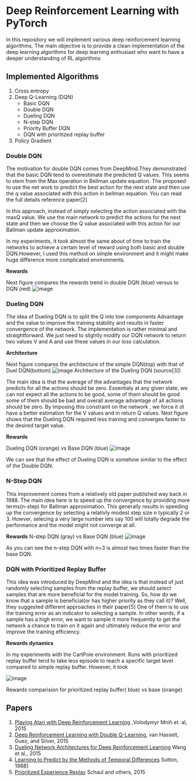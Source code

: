# Deep Reinforcement Learning with PyTorch

In this repository we will implement various deep reinforcement learning algorithms. 
The main objective is to provide a clean implementation of the deep learning algorithms for deep learning enthusiast who want to have a deeper understanding of RL algorithms 

## **Implemented Algorithms**
1. Cross entropy
2. Deep Q-Learning (DQN)
   - Basic DQN
   - Double DQN
   - Dueling DQN
   - N-step DQN
   - Priority Buffer DQN
   - DQN with prioritized replay buffer
3. Policy Gradient


### Double DQN
The motivation for double DQN comes from DeepMind.They demonstrated that the basic DQN tend to overestimate the
predicted Q values. This seems to stem from the Max operation in Bellman update equation. The proposed to use the net work to 
predict the best action for the next state and then use the q value associated with this action in bellman equation.
You can read the full details reference paper[2]

In this approach, instead of simply selecting the action associated with the maxQ value. We use the main network to predict the actions for the next state and then 
we choose the Q value associated with this action for our Ballman update approximation.

In my experiments, it took almost the same about of time to train the networks to achieve a certain 
level of reward using both basic and double DQN.However, I used this method on simple environment and it might make huge difference more complicated environments.

**Rewards**

Next figure compares the rewards trend in double DQN (blue) versus to DQN (red)
![image](https://user-images.githubusercontent.com/32692718/78838669-e8cbd200-79b3-11ea-9144-83f91b26d961.png)

### Dueling DQN
The idea of Dueling DQN is to split the Q into tow components Advantage and the value to improve the training stability and results in faster convergence of the network.
The implementation is rather minimal and straightforward. We just need to slightly modify our DQN network to return two values V and A and use these values in our loss calculation.


**Architecture**

Next figure compares the architecture of the simple DQN(top) with that of Duel DQN(bottom)
![image](https://user-images.githubusercontent.com/32692718/78841423-7e6a6000-79ba-11ea-8a29-4d762ed4f7c5.png)
Architecture of the Dueling DQN (source[3])

The main idea is that the average of the advantages that the network predicts for all the actions should be zero. Essentialy at any given state, we can not expect all the actions to be good, 
some of them should be good some of them should be bad and overall average advantage of all actions should be zero.
By imposing this constraint on the network , we force it ot have a better estimation for the V values and in return Q values. 
Next figure shows that the Dueling DQN required less training and converges faster to the desired target value.

**Rewards**

Dueling DQN (orange) vs Base DQN (blue)
![image](https://user-images.githubusercontent.com/32692718/78846761-16237a80-79ca-11ea-88b7-db40a5ec567f.png)

We can see that the effect of Dueling DQN is somehow similar to the effect of the Double DQN.

### N-Step DQN
This improvement comes from a relatively old paper published way back in 1988. The main idea here is to speed up the convergence by providing more terms(n-step)
for Ballman approximation. This generally results in speeding up the convergence by selecting a relativly modest step size n typically 2 or 3. Howver, selecing a very large number 
lets say 100 will totally degrade the performance and the model might not converge at all.

**Rewards**
N-step DQN (gray) vs Base DQN (blue)
![image](https://user-images.githubusercontent.com/32692718/78937769-458bc300-7a6e-11ea-9f38-2136bf4eea79.png)

As you can see the n-step DQN with n=3 is almost two times faster than the base DQN.

### DQN with Prioritized Replay Buffer
This idea was introduced by DeepMind and the idea is that instead of just randomly selecting samples from the replay buffer, we should select samples that are more beneficial for the model training.
So, how do we know that a sample is beneficial(or has higher priority as they call it)? Well, they suggested different approaches in their paper[5] 
One of them is to use the training error as an indicator to selecting a sample. In other words, if a sample has a high error, we want to sample it more frequently to get the network a chance to train on it again and ultimately reduce the error and improve the training efficiency.


**Rewards dynamics**

In my experiments with the CartPole environment. Runs with prioritized replay buffer tend to take less episode to reach a specific target level compared to simple replay buffer.
However, it took

![image](https://user-images.githubusercontent.com/32692718/79026780-26149900-7b47-11ea-8f3e-ea1a9ace4e8e.png)

Rewards comparision for prioritized replay buffer( blue) vs base (orange)



## Papers
1. [Playing Atari with Deep Reinforcement Learning](https://arxiv.org/pdf/1312.5602v1.pdf) ,Volodymyr Mnih et. al, 2015
2. [Deep Reinforcement Learning with Double Q-Learning](https://arxiv.org/abs/1509.06461), van Hasselt, Guez, and Silver, 2015 
3. [Dueling Network Architectures for Deep Reinforcement Learning](https://arxiv.org/abs/1511.06581) Wang et al., 2015
4. [Learning to Predict by the Methods of Temporal Differences](http://incompleteideas.net/papers/sutton-88-with-erratum.pdf) Sutton, 1988]
5. [Prioritized Experience Replay](https://arxiv.org/abs/1511.05952) Schaul and others, 2015

